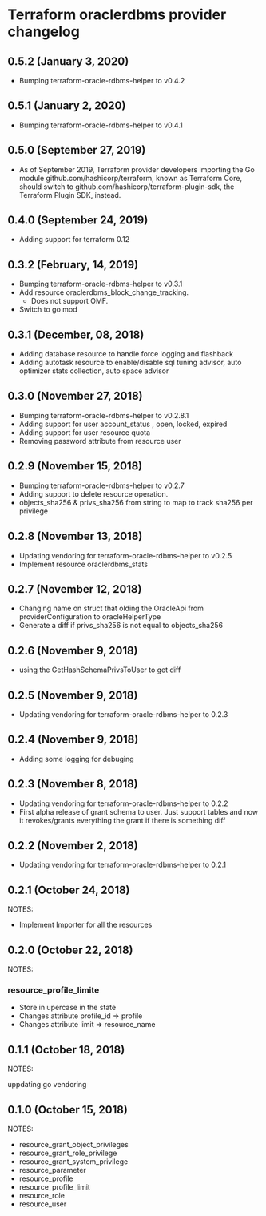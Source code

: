 # Terraform oraclerdbms provider changelog

## 0.5.2 (January 3, 2020)

* Bumping terraform-oracle-rdbms-helper to v0.4.2

## 0.5.1 (January 2, 2020)

* Bumping terraform-oracle-rdbms-helper to v0.4.1

## 0.5.0 (September 27, 2019)

* As of September 2019, Terraform provider developers importing the Go module github.com/hashicorp/terraform, known as Terraform Core, should switch to github.com/hashicorp/terraform-plugin-sdk, the Terraform Plugin SDK, instead.

## 0.4.0 (September 24, 2019)

* Adding support for terraform 0.12

## 0.3.2 (February, 14, 2019)

* Bumping terraform-oracle-rdbms-helper to v0.3.1
* Add resource oraclerdbms_block_change_tracking.
  * Does not support OMF.
* Switch to go mod

## 0.3.1 (December, 08, 2018)

* Adding database resource to handle force logging and flashback
* Adding autotask resource to enable/disable sql tuning advisor, auto optimizer stats collection, auto space advisor

## 0.3.0 (November 27, 2018)

* Bumping terraform-oracle-rdbms-helper to v0.2.8.1
* Adding support for user account_status , open, locked, expired
* Adding support for user resource quota
* Removing password attribute from resource user

## 0.2.9 (November 15, 2018)

* Bumping terraform-oracle-rdbms-helper to v0.2.7
* Adding support to delete resource operation.
* objects_sha256 & privs_sha256 from string to map to track sha256 per privilege

## 0.2.8 (November 13, 2018)

* Updating vendoring for terraform-oracle-rdbms-helper to v0.2.5
* Implement resource oraclerdbms_stats

## 0.2.7 (November 12, 2018)

* Changing name on struct that olding the OracleApi from providerConfiguration to oracleHelperType
* Generate a diff if privs_sha256 is not equal to objects_sha256

## 0.2.6 (November 9, 2018)

* using the GetHashSchemaPrivsToUser to get diff

## 0.2.5 (November 9, 2018)

* Updating vendoring for terraform-oracle-rdbms-helper to 0.2.3

## 0.2.4 (November 9, 2018)

* Adding some logging for debuging

## 0.2.3 (November 8, 2018)

* Updating vendoring for terraform-oracle-rdbms-helper to 0.2.2
* First alpha release of grant schema to user. Just support tables and now it revokes/grants everything the grant if there is something diff

## 0.2.2 (November 2, 2018)

* Updating vendoring for terraform-oracle-rdbms-helper to 0.2.1

## 0.2.1 (October 24, 2018)

NOTES:

* Implement Importer for all the resources

## 0.2.0 (October 22, 2018)

NOTES:

### resource_profile_limite

* Store in upercase in the state
* Changes attribute profile_id => profile
* Changes attribute limit => resource_name

## 0.1.1 (October 18, 2018)

NOTES:

uppdating go vendoring

## 0.1.0 (October 15, 2018)

NOTES:

* resource_grant_object_privileges
* resource_grant_role_privilege
* resource_grant_system_privilege
* resource_parameter
* resource_profile
* resource_profile_limit
* resource_role
* resource_user